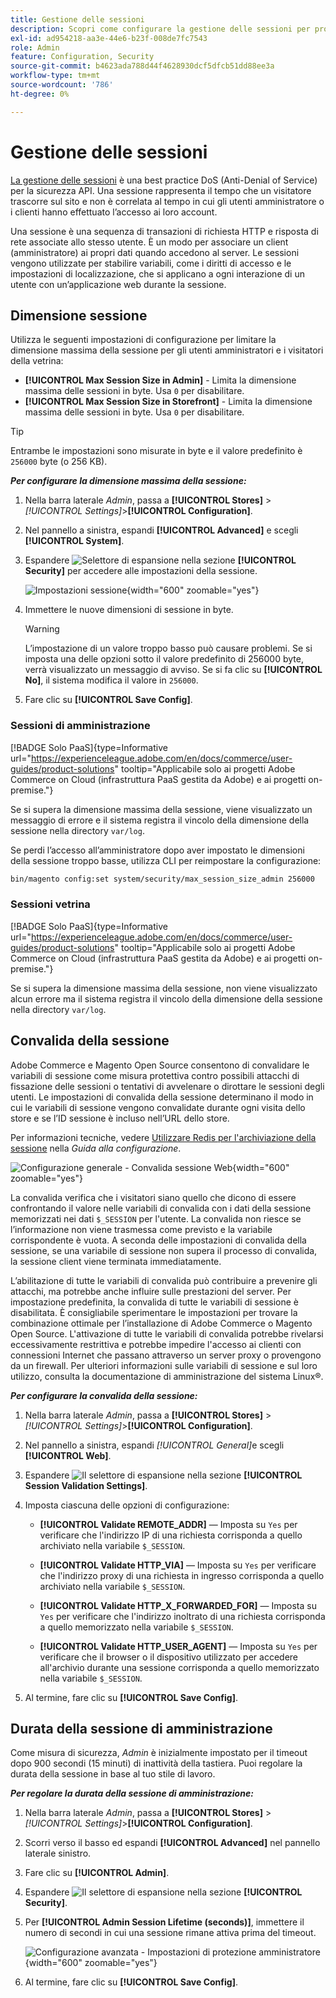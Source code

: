```yaml
---
title: Gestione delle sessioni
description: Scopri come configurare la gestione delle sessioni per proteggere l’amministratore e la vetrina.
exl-id: ad954218-aa3e-44e6-b23f-008de7fc7543
role: Admin
feature: Configuration, Security
source-git-commit: b4623ada788d44f4628930dcf5dfcb51dd88ee3a
workflow-type: tm+mt
source-wordcount: '786'
ht-degree: 0%

---
```


# Gestione delle sessioni

[La gestione delle sessioni](https://cheatsheetseries.owasp.org/cheatsheets/Session_Management_Cheat_Sheet.html) è una best practice DoS (Anti-Denial of Service) per la sicurezza API. Una sessione rappresenta il tempo che un visitatore trascorre sul sito e non è correlata al tempo in cui gli utenti amministratore o i clienti hanno effettuato l’accesso ai loro account.

Una sessione è una sequenza di transazioni di richiesta HTTP e risposta di rete associate allo stesso utente. È un modo per associare un client (amministratore) ai propri dati quando accedono al server. Le sessioni vengono utilizzate per stabilire variabili, come i diritti di accesso e le impostazioni di localizzazione, che si applicano a ogni interazione di un utente con un’applicazione web durante la sessione.

## Dimensione sessione

Utilizza le seguenti impostazioni di configurazione per limitare la dimensione massima della sessione per gli utenti amministratori e i visitatori della vetrina:

- **[!UICONTROL Max Session Size in Admin]** - Limita la dimensione massima delle sessioni in byte. Usa `0` per disabilitare.
- **[!UICONTROL Max Session Size in Storefront]** - Limita la dimensione massima delle sessioni in byte. Usa `0` per disabilitare.

>[!TIP]
>
>Entrambe le impostazioni sono misurate in byte e il valore predefinito è `256000` byte (o 256 KB).

**_Per configurare la dimensione massima della sessione:_**

1. Nella barra laterale _Admin_, passa a **[!UICONTROL Stores]** > _[!UICONTROL Settings]_>**[!UICONTROL Configuration]**.

1. Nel pannello a sinistra, espandi **[!UICONTROL Advanced]** e scegli **[!UICONTROL System]**.

1. Espandere ![Selettore di espansione](../assets/icon-display-expand.png) nella sezione **[!UICONTROL Security]** per accedere alle impostazioni della sessione.

   ![Impostazioni sessione](../configuration-reference/advanced/assets/system-security.png){width="600" zoomable="yes"}

1. Immettere le nuove dimensioni di sessione in byte.

   >[!WARNING]
   >
   >L’impostazione di un valore troppo basso può causare problemi. Se si imposta una delle opzioni sotto il valore predefinito di 256000 byte, verrà visualizzato un messaggio di avviso. Se si fa clic su **[!UICONTROL No]**, il sistema modifica il valore in `256000`.

1. Fare clic su **[!UICONTROL Save Config]**.

### Sessioni di amministrazione

[!BADGE Solo PaaS]{type=Informative url="https://experienceleague.adobe.com/en/docs/commerce/user-guides/product-solutions" tooltip="Applicabile solo ai progetti Adobe Commerce on Cloud (infrastruttura PaaS gestita da Adobe) e ai progetti on-premise."}

Se si supera la dimensione massima della sessione, viene visualizzato un messaggio di errore e il sistema registra il vincolo della dimensione della sessione nella directory `var/log`.

Se perdi l’accesso all’amministratore dopo aver impostato le dimensioni della sessione troppo basse, utilizza CLI per reimpostare la configurazione:

```bash
bin/magento config:set system/security/max_session_size_admin 256000
```

### Sessioni vetrina

[!BADGE Solo PaaS]{type=Informative url="https://experienceleague.adobe.com/en/docs/commerce/user-guides/product-solutions" tooltip="Applicabile solo ai progetti Adobe Commerce on Cloud (infrastruttura PaaS gestita da Adobe) e ai progetti on-premise."}

Se si supera la dimensione massima della sessione, non viene visualizzato alcun errore ma il sistema registra il vincolo della dimensione della sessione nella directory `var/log`.

## Convalida della sessione

Adobe Commerce e Magento Open Source consentono di convalidare le variabili di sessione come misura protettiva contro possibili attacchi di fissazione delle sessioni o tentativi di avvelenare o dirottare le sessioni degli utenti. Le impostazioni di convalida della sessione determinano il modo in cui le variabili di sessione vengono convalidate durante ogni visita dello store e se l’ID sessione è incluso nell’URL dello store.

Per informazioni tecniche, vedere [Utilizzare Redis per l&#39;archiviazione della sessione](https://experienceleague.adobe.com/docs/commerce-operations/configuration-guide/cache/redis/redis-session.html) nella _Guida alla configurazione_.

![Configurazione generale - Convalida sessione Web](../configuration-reference/general/assets/web-session-validation-settings.png){width="600" zoomable="yes"}

La convalida verifica che i visitatori siano quello che dicono di essere confrontando il valore nelle variabili di convalida con i dati della sessione memorizzati nei dati `$_SESSION` per l&#39;utente. La convalida non riesce se l’informazione non viene trasmessa come previsto e la variabile corrispondente è vuota. A seconda delle impostazioni di convalida della sessione, se una variabile di sessione non supera il processo di convalida, la sessione client viene terminata immediatamente.

L’abilitazione di tutte le variabili di convalida può contribuire a prevenire gli attacchi, ma potrebbe anche influire sulle prestazioni del server. Per impostazione predefinita, la convalida di tutte le variabili di sessione è disabilitata. È consigliabile sperimentare le impostazioni per trovare la combinazione ottimale per l’installazione di Adobe Commerce o Magento Open Source. L&#39;attivazione di tutte le variabili di convalida potrebbe rivelarsi eccessivamente restrittiva e potrebbe impedire l&#39;accesso ai clienti con connessioni Internet che passano attraverso un server proxy o provengono da un firewall. Per ulteriori informazioni sulle variabili di sessione e sul loro utilizzo, consulta la documentazione di amministrazione del sistema Linux®.

**_Per configurare la convalida della sessione:_**

1. Nella barra laterale _Admin_, passa a **[!UICONTROL Stores]** > _[!UICONTROL Settings]_>**[!UICONTROL Configuration]**.

1. Nel pannello a sinistra, espandi _[!UICONTROL General]_&#x200B;e scegli **[!UICONTROL Web]**.

1. Espandere ![Il selettore di espansione](../assets/icon-display-expand.png) nella sezione **[!UICONTROL Session Validation Settings]**.

1. Imposta ciascuna delle opzioni di configurazione:

   - **[!UICONTROL Validate REMOTE_ADDR]** — Imposta su `Yes` per verificare che l&#39;indirizzo IP di una richiesta corrisponda a quello archiviato nella variabile `$_SESSION`.

   - **[!UICONTROL Validate HTTP_VIA]** — Imposta su `Yes` per verificare che l&#39;indirizzo proxy di una richiesta in ingresso corrisponda a quello archiviato nella variabile `$_SESSION`.

   - **[!UICONTROL Validate HTTP_X_FORWARDED_FOR]** — Imposta su `Yes` per verificare che l&#39;indirizzo inoltrato di una richiesta corrisponda a quello memorizzato nella variabile `$_SESSION`.

   - **[!UICONTROL Validate HTTP_USER_AGENT]** — Imposta su `Yes` per verificare che il browser o il dispositivo utilizzato per accedere all&#39;archivio durante una sessione corrisponda a quello memorizzato nella variabile `$_SESSION`.

1. Al termine, fare clic su **[!UICONTROL Save Config]**.

## Durata della sessione di amministrazione

Come misura di sicurezza, _Admin_ è inizialmente impostato per il timeout dopo 900 secondi (15 minuti) di inattività della tastiera. Puoi regolare la durata della sessione in base al tuo stile di lavoro.

**_Per regolare la durata della sessione di amministrazione:_**

1. Nella barra laterale _Admin_, passa a **[!UICONTROL Stores]** > _[!UICONTROL Settings]_>**[!UICONTROL Configuration]**.

1. Scorri verso il basso ed espandi **[!UICONTROL Advanced]** nel pannello laterale sinistro.

1. Fare clic su **[!UICONTROL Admin]**.

1. Espandere ![Il selettore di espansione](../assets/icon-display-expand.png) nella sezione **[!UICONTROL Security]**.

1. Per **[!UICONTROL Admin Session Lifetime (seconds)]**, immettere il numero di secondi in cui una sessione rimane attiva prima del timeout.

   ![Configurazione avanzata - Impostazioni di protezione amministratore](../configuration-reference/advanced/assets/admin-security.png){width="600" zoomable="yes"}

1. Al termine, fare clic su **[!UICONTROL Save Config]**.
